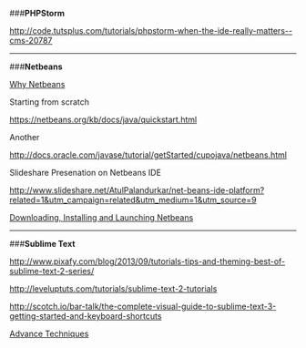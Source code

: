 ###**PHPStorm**

http://code.tutsplus.com/tutorials/phpstorm-when-the-ide-really-matters--cms-20787

----


###**Netbeans**

[Why Netbeans][1]

Starting from scratch

https://netbeans.org/kb/docs/java/quickstart.html

Another

http://docs.oracle.com/javase/tutorial/getStarted/cupojava/netbeans.html

Slideshare Presenation on Netbeans IDE

http://www.slideshare.net/AtulPalandurkar/net-beans-ide-platform?related=1&utm_campaign=related&utm_medium=1&utm_source=9


[Downloading, Installing and Launching Netbeans][2]

----

###**Sublime Text**

http://www.pixafy.com/blog/2013/09/tutorials-tips-and-theming-best-of-sublime-text-2-series/

http://leveluptuts.com/tutorials/sublime-text-2-tutorials

http://scotch.io/bar-talk/the-complete-visual-guide-to-sublime-text-3-getting-started-and-keyboard-shortcuts

[Advance Techniques][3]



[1]:https://netbeans.org/switch/why.html
[2]:http://docs.oracle.com/javase/tutorial/information/examples.html
[3]:http://www.pixafy.com/blog/2013/08/sublime-text-2-advanced-techniques-part-3-faster-workflow-through-plugins/
